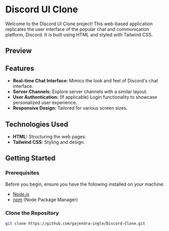 # Discord UI Clone

Welcome to the Discord UI Clone project! This web-based application replicates the user interface of the popular chat and communication platform, Discord. It is built using HTML and styled with Tailwind CSS.

## Preview

## Features

- **Real-time Chat Interface:** Mimics the look and feel of Discord's chat interface.
- **Server Channels:** Explore server channels with a similar layout.
- **User Authentication:** (If applicable) Login functionality to showcase personalized user experience.
- **Responsive Design:** Tailored for various screen sizes.

## Technologies Used

- **HTML:** Structuring the web pages.
- **Tailwind CSS:** Styling and design.

## Getting Started

### Prerequisites

Before you begin, ensure you have the following installed on your machine:

- [Node.js](https://nodejs.org/)
- [npm](https://www.npmjs.com/) (Node Package Manager)


### Clone the Repository

```bash
git clone https://github.com/gajendra-ingle/Discord-Clone.git
